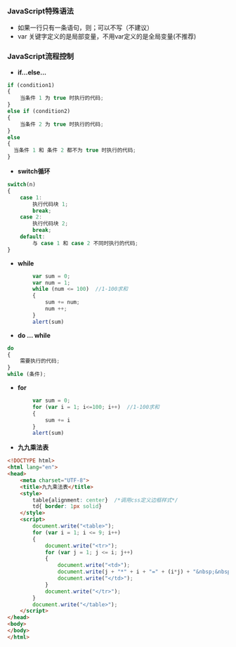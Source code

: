 ### JavaScript特殊语法
- 如果一行只有一条语句，则；可以不写（不建议）
- var 关键字定义的是局部变量，不用var定义的是全局变量(不推荐)
### JavaScript流程控制
- **if...else...**
```javascript
if (condition1)
{
    当条件 1 为 true 时执行的代码;
}
else if (condition2)
{
    当条件 2 为 true 时执行的代码;
}
else
{
  当条件 1 和 条件 2 都不为 true 时执行的代码;
}
```
- **switch循环**
```javascript
switch(n)
{
    case 1:
        执行代码块 1;
        break;
    case 2:
        执行代码块 2;
        break;
    default:
        与 case 1 和 case 2 不同时执行的代码;
}
```
- **while**
```javascript
        var sum = 0;
        var num = 1;
        while (num <= 100)  //1-100求和
        {
            sum += num;
            num ++;
        }
        alert(sum)
```
- **do ... while**
```javascript
do
{
    需要执行的代码;
}
while (条件);
```
- **for**
```javascript
        var sum = 0;
        for (var i = 1; i<=100; i++)  //1-100求和
        {
            sum += i
        }
        alert(sum)
```
- **九九乘法表**
```html
<!DOCTYPE html>
<html lang="en">
<head>
    <meta charset="UTF-8">
    <title>九九乘法表</title>
    <style>
        table{alignment: center}  /*调用css定义边框样式*/
        td{ border: 1px solid}
    </style>
    <script>
        document.write("<table>");
        for (var i = 1; i <= 9; i++)
        {
            document.write("<tr>");
            for (var j = 1; j <= i; j++)
            {
                document.write("<td>");
                document.write(j + "*" + i + "=" + (i*j) + "&nbsp;&nbsp;");
                document.write("</td>");
            }
            document.write("</tr>");
        }
        document.write("</table>");
    </script>
</head>
<body>
</body>
</html>
```
